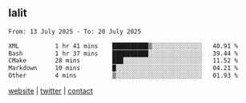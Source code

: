 ## lalit

<!--START_SECTION:waka-->

```txt
From: 13 July 2025 - To: 20 July 2025

XML          1 hr 41 mins    ██████████▒░░░░░░░░░░░░░░   40.91 %
Bash         1 hr 37 mins    ██████████░░░░░░░░░░░░░░░   39.44 %
CMake        28 mins         ███░░░░░░░░░░░░░░░░░░░░░░   11.52 %
Markdown     10 mins         █░░░░░░░░░░░░░░░░░░░░░░░░   04.21 %
Other        4 mins          ▒░░░░░░░░░░░░░░░░░░░░░░░░   01.93 %
```

<!--END_SECTION:waka-->

[website](https://lalit.sh) | [twitter](https://x.com/@lalitcodes) | [contact](https://lalit.sh/contact)
